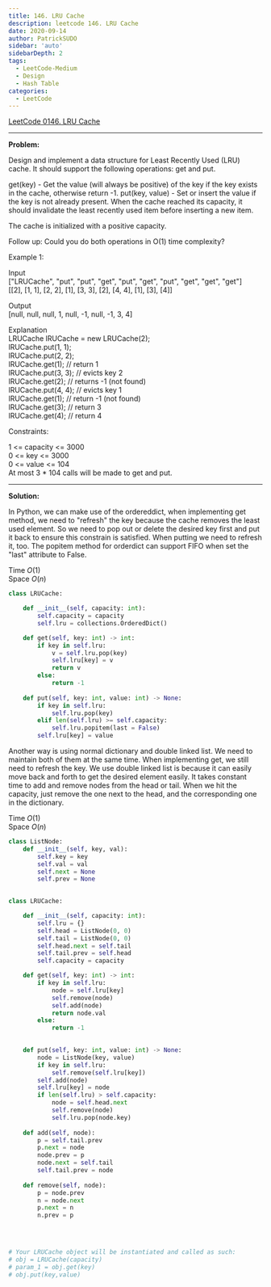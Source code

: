 ```yaml
---
title: 146. LRU Cache
description: leetcode 146. LRU Cache
date: 2020-09-14
author: PatrickSUDO
sidebar: 'auto'
sidebarDepth: 2
tags: 
  - LeetCode-Medium
  - Design
  - Hash Table
categories:
  - LeetCode
---
```

[LeetCode 0146. LRU Cache](https://leetcode.com/problems/lru-cache/)

---
**Problem:** <br/>

Design and implement a data structure for Least Recently Used (LRU) cache. It should support the following operations: get and put.

get(key) - Get the value (will always be positive) of the key if the key exists in the cache, otherwise return -1.
put(key, value) - Set or insert the value if the key is not already present. When the cache reached its capacity, it should invalidate the least recently used item before inserting a new item.

The cache is initialized with a positive capacity.

Follow up:
Could you do both operations in O(1) time complexity?

 

Example 1:

Input </br>
["LRUCache", "put", "put", "get", "put", "get", "put", "get", "get", "get"]</br>
[[2], [1, 1], [2, 2], [1], [3, 3], [2], [4, 4], [1], [3], [4]]</br>

Output</br>
[null, null, null, 1, null, -1, null, -1, 3, 4]</br>

Explanation</br>
LRUCache lRUCache = new LRUCache(2);</br>
lRUCache.put(1, 1);</br>
lRUCache.put(2, 2);</br>
lRUCache.get(1);    // return 1</br>
lRUCache.put(3, 3); // evicts key 2</br>
lRUCache.get(2);    // returns -1 (not found)</br>
lRUCache.put(4, 4); // evicts key 1</br>
lRUCache.get(1);    // return -1 (not found)</br>
lRUCache.get(3);    // return 3</br>
lRUCache.get(4);    // return 4</br>
 

Constraints:</br>

1 <= capacity <= 3000</br>
0 <= key <= 3000</br>
0 <= value <= 104</br>
At most 3 * 104 calls will be made to get and put.</br>

---
**Solution:** <br/>

In Python, we can make use of the ordereddict, when implementing get method, we need to "refresh" the key because the cache removes the least used element. So we need to pop out or delete the desired key first and put it back to ensure this constrain is satisfied. When putting we need to refresh it, too. The popitem method for orderdict can support FIFO when set the "last" attribute to False.

Time $O(1)$  <br />
Space $O(n)$


```python
class LRUCache:

    def __init__(self, capacity: int):
        self.capacity = capacity
        self.lru = collections.OrderedDict()

    def get(self, key: int) -> int:
        if key in self.lru:
            v = self.lru.pop(key) 
            self.lru[key] = v
            return v
        else:
            return -1
        
    def put(self, key: int, value: int) -> None:
        if key in self.lru:
            self.lru.pop(key)
        elif len(self.lru) >= self.capacity: 
            self.lru.popitem(last = False) 
        self.lru[key] = value
```
Another way is using normal dictionary and double linked list. We need to maintain both of them at the same time. When implementing get, we still need to refresh the key. We use double linked list is because it can easily move back and forth to get the desired element easily. It takes constant time to add and remove nodes from the head or tail. When we hit the capacity, just remove the one next to the head, and the corresponding one in the dictionary.


Time $O(1)$  <br />
Space $O(n)$

```python
class ListNode:
    def __init__(self, key, val):
        self.key = key
        self.val = val
        self.next = None
        self.prev = None
    

class LRUCache:

    def __init__(self, capacity: int):
        self.lru = {}
        self.head = ListNode(0, 0)
        self.tail = ListNode(0, 0)
        self.head.next = self.tail
        self.tail.prev = self.head
        self.capacity = capacity

    def get(self, key: int) -> int:
        if key in self.lru:
            node = self.lru[key]
            self.remove(node)
            self.add(node)
            return node.val
        else:
            return -1
        

    def put(self, key: int, value: int) -> None:
        node = ListNode(key, value)
        if key in self.lru:
            self.remove(self.lru[key]) 
        self.add(node)
        self.lru[key] = node
        if len(self.lru) > self.capacity: 
            node = self.head.next
            self.remove(node)
            self.lru.pop(node.key)
    
    def add(self, node):
        p = self.tail.prev
        p.next = node
        node.prev = p
        node.next = self.tail
        self.tail.prev = node
        
    def remove(self, node):
        p = node.prev
        n = node.next
        p.next = n
        n.prev = p
    
        


# Your LRUCache object will be instantiated and called as such:
# obj = LRUCache(capacity)
# param_1 = obj.get(key)
# obj.put(key,value)
```
<Disqus shortname="patricksudo" />




